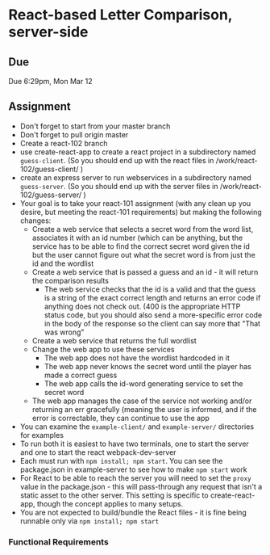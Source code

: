 # React-based Letter Comparison, server-side

## Due

Due 6:29pm, Mon Mar 12

## Assignment

* Don't forget to start from your master branch
* Don't forget to pull origin master
* Create a react-102 branch
* use create-react-app to create a react project in a subdirectory named `guess-client`.  (So you should end up with the react files in /work/react-102/guess-client/ )
* create an express server to run webservices in a subdirectory named `guess-server`.  (So you should end up with the server files in /work/react-102/guess-server/ )
* Your goal is to take your react-101 assignment (with any clean up you desire, but meeting the react-101 requirements) but making the following changes:
    * Create a web service that selects a secret word from the word list, associates it with an id number (which can be anything, but the service has to be able to find the correct secret word given the id but the user cannot figure out what the secret word is from just the id and the wordlist
    * Create a web service that is passed a guess and an id - it will return the comparison results
        * The web service checks that the id is a valid and that the guess is a string of the exact correct length and returns an error code if anything does not check out. (400 is the appropriate HTTP status code, but you should also send a more-specific error code in the body of the response so the client can say more that "That was wrong"
    * Create a web service that returns the full wordlist
    * Change the web app to use these services 
        * The web app does not have the wordlist hardcoded in it
        * The web app never knows the secret word until the player has made a correct guess
        * The web app calls the id-word generating service to set the secret word
    * The web app manages the case of the service not working and/or returning an err gracefully (meaning the user is informed, and if the error is correctable, they can continue to use the app
* You can examine the `example-client/` and `example-server/` directories for examples
* To run both it is easiest to have two terminals, one to start the server and one to start the react webpack-dev-server
* Each must run with `npm install; npm start`.  You can see the package.json in example-server to see how to make `npm start` work
* For React to be able to reach the server you will need to set the `proxy` value in the package.json - this will pass-through any request that isn't a static asset to the other server.  This setting is specific to create-react-app, though the concept applies to many setups.
* You are not expected to build/bundle the React files - it is fine being runnable only via `npm install; npm start`

### Functional Requirements
